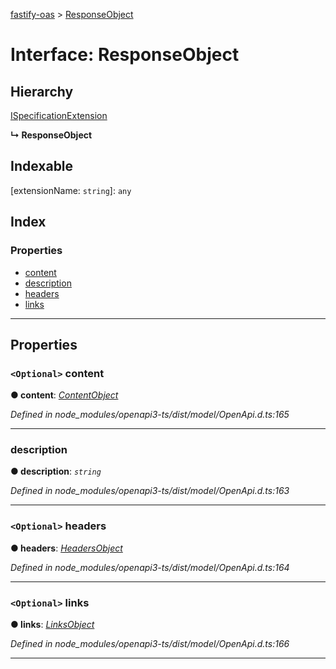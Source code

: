 [fastify-oas](../README.md) > [ResponseObject](../interfaces/responseobject.md)

# Interface: ResponseObject

## Hierarchy

 [ISpecificationExtension](ispecificationextension.md)

**↳ ResponseObject**

## Indexable

\[extensionName: `string`\]:&nbsp;`any`
## Index

### Properties

* [content](responseobject.md#content)
* [description](responseobject.md#description)
* [headers](responseobject.md#headers)
* [links](responseobject.md#links)

---

## Properties

<a id="content"></a>

### `<Optional>` content

**● content**: *[ContentObject](contentobject.md)*

*Defined in node_modules/openapi3-ts/dist/model/OpenApi.d.ts:165*

___
<a id="description"></a>

###  description

**● description**: *`string`*

*Defined in node_modules/openapi3-ts/dist/model/OpenApi.d.ts:163*

___
<a id="headers"></a>

### `<Optional>` headers

**● headers**: *[HeadersObject](headersobject.md)*

*Defined in node_modules/openapi3-ts/dist/model/OpenApi.d.ts:164*

___
<a id="links"></a>

### `<Optional>` links

**● links**: *[LinksObject](linksobject.md)*

*Defined in node_modules/openapi3-ts/dist/model/OpenApi.d.ts:166*

___

